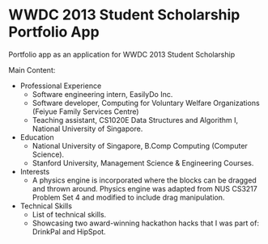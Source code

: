 WWDC 2013 Student Scholarship Portfolio App
==

Portfolio app as an application for WWDC 2013 Student Scholarship

Main Content:

- Professional Experience
  - Software engineering intern, EasilyDo Inc.
  - Software developer, Computing for Voluntary Welfare Organizations (Feiyue Family Services Centre)
  - Teaching assistant, CS1020E Data Structures and Algorithm I, National University of Singapore.
- Education
  - National University of Singapore, B.Comp Computing (Computer Science).
  - Stanford University, Management Science & Engineering Courses.
- Interests
  - A physics engine is incorporated where the blocks can be dragged and thrown around. Physics engine was adapted from NUS CS3217 Problem Set 4 and modified to include drag manipulation.
- Technical Skills
  - List of technical skills.  
  - Showcasing two award-winning hackathon hacks that I was part of: DrinkPal and HipSpot.
